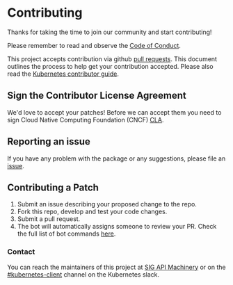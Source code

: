 # Contributing

Thanks for taking the time to join our community and start contributing!

Please remember to read and observe the [Code of Conduct](https://github.com/cncf/foundation/blob/master/code-of-conduct.md).

This  project accepts contribution via github [pull requests](https://help.github.com/articles/about-pull-requests/).
This document outlines the process to help get your contribution accepted.
Please also read the [Kubernetes contributor guide](https://github.com/kubernetes/community/blob/master/contributors/guide/README.md).

## Sign the Contributor License Agreement
We'd love to accept your patches! Before we can accept them you need to sign Cloud Native Computing Foundation (CNCF) [CLA](https://github.com/kubernetes/community/blob/master/CLA.md).

## Reporting an issue
If you have any problem with the package or any suggestions, please file an [issue](https://github.com/kubernetes-client/java/issues).

## Contributing a Patch
1. Submit an issue describing your proposed change to the repo.
2. Fork this repo, develop and test your code changes.
3. Submit a pull request.
4. The bot will automatically assigns someone to review your PR. Check the full list of bot commands [here](https://prow.k8s.io/command-help).

### Contact
You can reach the maintainers of this project at [SIG API Machinery](https://github.com/kubernetes/community/tree/master/sig-api-machinery) or on the [#kubernetes-client](https://kubernetes.slack.com/messages/kubernetes-client) channel on the Kubernetes slack.
